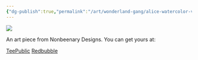 ```yaml
---
{"dg-publish":true,"permalink":"/art/wonderland-gang/alice-watercolor-v2/","title":"Alice Watercolor 2","tags":["Art","AliceInWonderland","Books"]}
---
```




![](https://baserow-media.ams3.digitaloceanspaces.com/user_files/tVICzQZDdp1qmncBxlqtO6GK2zfsjjBq_de1487ffadb2621d6e5e8ff310827acc2e6f2021ab96fb42beb6c576c9f25958.jpg)

An art piece from Nonbeenary Designs. You can get yours at:

[TeePublic](https://www.teepublic.com/t-shirt/46525630-bright-alice-in-wonderland-watercolor)
[Redbubble](https://www.redbubble.com/shop/ap/146940875?ref=studio-promote)
